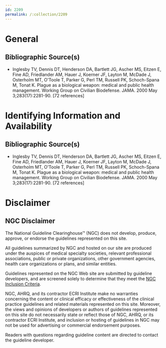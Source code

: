 ```yaml
---
id: 2209
permalink: /:collection/2209
---
```


# General

## Bibliographic Source(s)

- Inglesby TV, Dennis DT, Henderson DA, Bartlett JG, Ascher MS, Eitzen E, Fine AD, Friedlander AM, Hauer J, Koerner JF, Layton M, McDade J, Osterholm MT, O'Toole T, Parker G, Perl TM, Russell PK, Schoch-Spana M, Tonat K. Plague as a biological weapon: medical and public health management. Working Group on Civilian Biodefense. JAMA. 2000 May 3;283(17):2281-90. [72 references]

# Identifying Information and Availability

## Bibliographic Source(s)

- Inglesby TV, Dennis DT, Henderson DA, Bartlett JG, Ascher MS, Eitzen E, Fine AD, Friedlander AM, Hauer J, Koerner JF, Layton M, McDade J, Osterholm MT, O'Toole T, Parker G, Perl TM, Russell PK, Schoch-Spana M, Tonat K. Plague as a biological weapon: medical and public health management. Working Group on Civilian Biodefense. JAMA. 2000 May 3;283(17):2281-90. [72 references]

# Disclaimer

## NGC Disclaimer

The National Guideline Clearinghouse™ (NGC) does not develop, produce, approve, or endorse the guidelines represented on this site.

All guidelines summarized by NGC and hosted on our site are produced under the auspices of medical specialty societies, relevant professional associations, public or private organizations, other government agencies, health care organizations or plans, and similar entities.

Guidelines represented on the NGC Web site are submitted by guideline developers, and are screened solely to determine that they meet the [NGC Inclusion Criteria](/help-and-about/summaries/inclusion-criteria).

NGC, AHRQ, and its contractor ECRI Institute make no warranties concerning the content or clinical efficacy or effectiveness of the clinical practice guidelines and related materials represented on this site. Moreover, the views and opinions of developers or authors of guidelines represented on this site do not necessarily state or reflect those of NGC, AHRQ, or its contractor ECRI Institute, and inclusion or hosting of guidelines in NGC may not be used for advertising or commercial endorsement purposes.

Readers with questions regarding guideline content are directed to contact the guideline developer.


